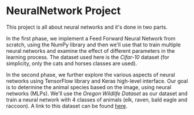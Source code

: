 <h1> NeuralNetwork Project </h1>
This project is all about neural networks and it's done in two parts.


In the first phase, we implement a Feed Forward Neural Network from scratch, using the NumPy library and then we'll use that to train multiple neural networks
and examine the effect of different parameters in the learning process. The dataset used here is the *Cifar-10* dataset 
(for simplicity, only the cats and horses classes are used).

In the second phase, we further explore the various aspects of neural networks using TensorFlow library and Keras high-level interface.
Our goal is to determine the animal species based on the image, using neural networks (MLPs).
We'll use the *Oregon Wildlife Dataset* as our dataset and train a neural network with 4 classes of animals (elk, raven, bald eagle and raccoon).
A link to this dataset can be found [here](https://drive.google.com/file/d/1AdJ0sGSwVrdtskKj27cjf1Q5Vi0zfP0Y/view).

